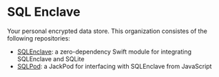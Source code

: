 SQL Enclave
===========

Your personal encrypted data store. This organization consistes of the following repositories:

 - [SQLEnclave](https://github.com/SQLEnclave/SQLEnclave.git): a zero-dependency Swift module for integrating SQLEnclave and SQLite
 - [SQLPod](https://github.com/SQLEnclave/SQLPod.git): a JackPod for interfacing with SQLEnclave from JavaScript
 

